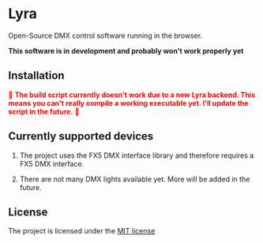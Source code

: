 # Lyra

Open-Source DMX control software running in the browser.

**This software is in development and probably won't work properly yet**

## Installation

<span style="color:red">🚨 **The build script currently doesn't work due to a new Lyra backend. This means you can't really compile a working executable yet. I'll update the script in the future.** 🚨</span>

## Currently supported devices

1. The project uses the FX5 DMX interface library and therefore requires a FX5 DMX interface.

2. There are not many DMX lights available yet. More will be added in the future.

## License

The project is licensed under the [MIT license](LICENSE)

